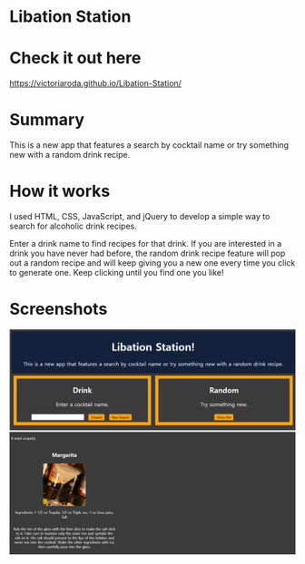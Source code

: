 # Libation Station

# Check it out here
https://victoriaroda.github.io/Libation-Station/

# Summary
This is a new app that features a search by cocktail name or try something new with a random drink recipe.

# How it works
I used HTML, CSS, JavaScript, and jQuery to develop a simple way to search for alcoholic drink recipes. 

Enter a drink name to find recipes for that drink. If you are interested in a drink you have never had before, the random drink recipe feature will pop out a random recipe and will keep giving you a new one every time you click to generate one. Keep clicking until you find one you like!

# Screenshots
![Main Page](LibationMain.png "Main Page")
![Recipe Page](LibationRecipe.png "Recipe Page")
